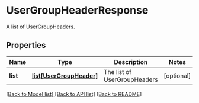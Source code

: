 # UserGroupHeaderResponse

A list of UserGroupHeaders.
## Properties
Name | Type | Description | Notes
------------ | ------------- | ------------- | -------------
**list** | [**list[UserGroupHeader]**](UserGroupHeader.md) | The list of UserGroupHeaders | [optional] 

[[Back to Model list]](../README.md#documentation-for-models) [[Back to API list]](../README.md#documentation-for-api-endpoints) [[Back to README]](../README.md)


